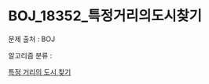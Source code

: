 # BOJ_18352_특정거리의도시찾기
문제 출처 : BOJ

알고리즘 분류 : 

[특정 거리의 도시 찾기](https://www.acmicpc.net/problem/18352)